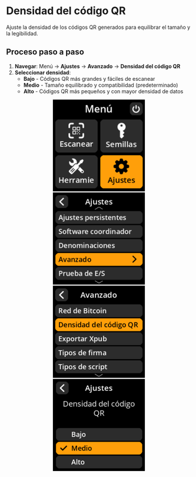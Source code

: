 # Densidad del código QR

Ajuste la densidad de los códigos QR generados para equilibrar el tamaño y la legibilidad.

## Proceso paso a paso

1. **Navegar**: Menú → **Ajustes** → **Avanzado** → **Densidad del código QR**
2. **Seleccionar densidad**:
     - **Bajo** - Códigos QR más grandes y fáciles de escanear
     - **Medio** - Tamaño equilibrado y compatibilidad (predeterminado)
     - **Alto** - Códigos QR más pequeños y con mayor densidad de datos

<div align="center">
     <img src="images/HomeScreenSettingsSelectView.png" alt="Menú de selección de ajustes" width="250"/>
</div>

<div align="center">
     <img src="images/SettingsMainMenuAdvancedSelectView.png" alt="Menú de selección avanzada" width="250"/>
</div>

<div align="center">
     <img src="images/QRCodeDensitySelectView.png" alt="Menú de selección de densidad de código QR" width="250"/>
</div>

<div align="center">
     <img src="images/SettingsEntryUpdateSelectionView_qr_density.png" alt="Opciones de densidad de código QR" width="250"/>
</div>
